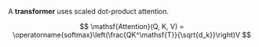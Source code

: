 A **transformer** uses scaled dot-product attention.


$$
\mathsf{Attention}(Q, K, V) = \operatorname{softmax}\left(\frac{QK^\mathsf{T}}{\sqrt{d_k}}\right)V
$$